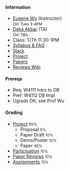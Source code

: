 #### Information 

* [Eugene Wu](http://www.eugenewu.net) (Instructor)     
  <small>OH: Tues 3-4PM</small>   
* [Deka Akbar](#) (TA)     
  <small>OH: TBA</small>   
* Class: T/Th 11:30-1PM
* [Syllabus & FAQ](./syllabus)
* [Slack](https://w6113-f20.slack.com)
* [Project](./projects)
* [Papers](./papers)
* [Reviews Wiki](https://github.com/w6113/w6113.github.io/wiki)


#### Prereqs

* Req: W4111 Intro to DB
* Pref: W4112 DB Impl
* Ugrads OK; see Prof Wu

#### Grading 

* [Project](./projects) <small>65%</small>
  * Proposal <small>5%</small>
  * Paper Draft <small>10%</small>
  * Demo/Poster <small>10%</small>
  * Paper <small>40%</small>
* [Participation](./syllabus#participation)  <small>10%</small>    
* [Paper Reviews](./papers) <small>10%</small>
* [Assignments](./assignments) <small>15%</small>






